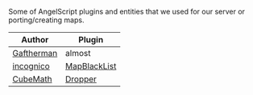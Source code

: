 Some of AngelScript plugins and entities that we used for our server or porting/creating maps.

Author | Plugin
------ | ------
[Gaftherman](https://github.com/Gaftherman) | almost
[incognico](https://github.com/incognico) | [MapBlackList](https://github.com/incognico/svencoop-plugins/blob/master/inc/MapBlacklist.as)
[CubeMath](https://github.com/CubeMath) | [Dropper](https://github.com/CubeMath/UCHFastDL2/blob/master/svencoop/scripts/plugins/cubemath/Dropper.as)
